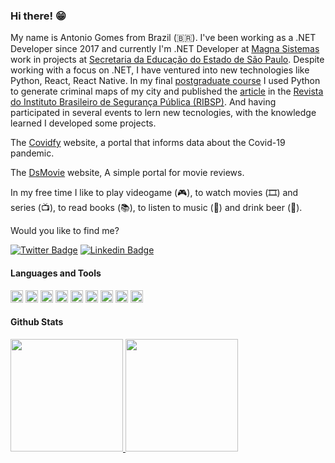 ### Hi there! 😁

My name is Antonio Gomes from Brazil (🇧🇷). I've been working as a .NET Developer since 2017 and currently I'm .NET Developer at [Magna Sistemas](http://www.magnasistemas.com.br/) work in projects at [Secretaria da Educação do Estado de São Paulo](https://www.educacao.sp.gov.br/). Despite working with a focus on .NET, I have ventured into new technologies like Python, React, React Native. In my final [postgraduate course](https://bra.ifsp.edu.br/cursos-artigos/334) I used Python to generate criminal maps of my city and published the [article](http://ibsp.org.br/ibsp/revista/index.php/RIBSP/article/view/69) in the [Revista do Instituto Brasileiro de Segurança Pública (RIBSP)](http://ibsp.org.br/ibsp/revista/index.php/RIBSP/index). And having participated in several events to lern new tecnologies, with the knowledge learned I developed some projects.

The [Covidfy](https://antoniogomes94.github.io/covidfy/) website, a portal that informs data about the Covid-19 pandemic.

The [DsMovie](https://antoniogomes94-dsmovie.netlify.app/) website, A simple portal for movie reviews.

In my free time I like to play videogame (🎮), to watch movies (🎞️) and series (📺), to read books (📚), to listen to music (🎵) and drink beer (🍺).

Would you like to find me?

[![Twitter Badge](https://img.shields.io/badge/-Twitter-1ca0f1?style=flat-square&labelColor=1ca0f1&logo=twitter&logoColor=white&link=https://twitter.com/antoniogomes313)](https://twitter.com/antoniogomes313)
[![Linkedin Badge](https://img.shields.io/badge/-LinkedIn-blue?style=flat-square&logo=Linkedin&logoColor=white&link=https://www.linkedin.com/in/antoniogomes313/)](https://www.linkedin.com/in/antoniogomes313/)

#### Languages and Tools
<code><img height="20" src="https://img.shields.io/badge/.NET-5C2D91?style=for-the-badge&logo=.net&logoColor=white"></code>
<code><img height="20" src="https://img.shields.io/badge/C%23-239120?style=for-the-badge&logo=c-sharp&logoColor=white"></code>
<code><img height="20" src="https://img.shields.io/badge/HTML5-E34F26?style=for-the-badge&logo=html5&logoColor=white"></code>
<code><img height="20" src="https://img.shields.io/badge/CSS3-1572B6?style=for-the-badge&logo=css3&logoColor=white"></code>
<code><img height="20" src="https://img.shields.io/badge/JavaScript-F7DF1E?style=for-the-badge&logo=javascript&logoColor=black"></code>
<code><img height="20" src="https://img.shields.io/badge/Microsoft_SQL_Server-CC2927?style=for-the-badge&logo=microsoft-sql-server&logoColor=white"></code>
<code><img height="20" src="https://img.shields.io/badge/Git-E34F26?style=for-the-badge&logo=git&logoColor=white"></code>
<code><img height="20" src="https://img.shields.io/badge/Microsoft_Azure-0089D6?style=for-the-badge&logo=microsoft-azure&logoColor=white"></code>
<code><img height="20" src="https://img.shields.io/badge/Docker-2496ED?style=for-the-badge&logo=docker&logoColor=white"></code>

#### Github Stats
<div>
  <a href="https://github.com/antoniogomes94">
  <img height="180em" src="https://github-readme-stats.vercel.app/api?username=antoniogomes94&show_icons=true&theme=tokyonight&include_all_commits=true"/>
  <img height="180em" src="https://github-readme-stats.vercel.app/api/top-langs/?username=antoniogomes94&layout=compact&langs_count=6&theme=tokyonight&hide=c%2B%2B,Jupyter%20Notebook,m4,perl,cmake,makefile,shell"/>
</div>

